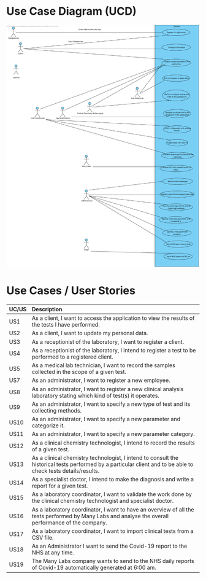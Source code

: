 # Use Case Diagram (UCD)

![Use Case Diagram](UCD_emSVG.svg)

# Use Cases / User Stories
| UC/US  | Description                                                               |                   
|:----|:------------------------------------------------------------------------|
| US1 |  As a client, I want to access the application to view the results of the tests I have performed. |
| US2 | As a client, I want to update my personal data. |
| US3 | As a receptionist of the laboratory, I want to register a client.|
| US4 | As a receptionist of the laboratory, I intend to register a test to be performed to a registered client.|
| US5 | As a medical lab technician, I want to record the samples collected in the scope of a given test.|
| US7 | As an administrator, I want to register a new employee.|
| US8 | As an administrator, I want to register a new clinical analysis laboratory stating which kind of test(s) it operates.|
| US9 | As an administrator, I want to specify a new type of test and its collecting methods.|
| US10 | As an administrator, I want to specify a new parameter and categorize it.|
| US11 | As an administrator, I want to specify a new parameter category.|
| US12 | As a clinical chemistry technologist, I intend to record the results of a given test.|
| US13 |  As a clinical chemistry technologist, I intend to consult the historical tests performed by a particular client and to be able to check tests details/results.|
| US14 |  As a specialist doctor, I intend to make the diagnosis and write a report for a given test.|
| US15 | As a laboratory coordinator, I want to validate the work done by the clinical chemistry technologist and specialist doctor.|
| US16 | As a laboratory coordinator, I want to have an overview of all the tests performed by Many Labs and analyse the overall performance of the company.|
| US17 | As a laboratory coordinator, I want to import clinical tests from a CSV file.|
| US18 | As an Administrator I want to send the Covid-19 report to the NHS at any time.|
| US19 |The Many Labs company wants to send to the NHS daily reports of Covid-19 automatically generated at 6:00 am.|
